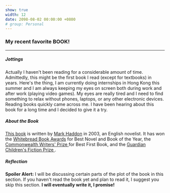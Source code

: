 ```yaml
---
show: true
width: 12
date: 2098-08-02 00:00:00 +0800
# group: Personal
---
```


<div class="p-4">
  <h3>My recent favorite BOOK!</h3>
  <hr />

  <!-- Jottings --------------------------------------------------------->
  <h5>Jottings</h5>
  <p>
    Actually I haven't been reading for a considerable amount of time. Admittedly,
    this might be the first book I read (except for textbooks) in years.
    Here's the thing, I am currently doing internships in Hong Kong this summer
    and I am always keeping my eyes on screen both during work and after work (playing
    video games). My eyes are really tired and I need to find something to relax
    without phones, laptops, or any other electronic devices. Reading books quickly
    came across me. I have been hearing about this book for a long time and I decided
    to give it a try.
  </p>

  <!-- About the Book ---------------------------------------------------->
  <h5>About the Book</h5>
  <p>
    <a href="https://en.wikipedia.org/wiki/The_Curious_Incident_of_the_Dog_in_the_Night-Time">This book</a>
    is written by
    <a href="https://en.wikipedia.org/wiki/Mark_Haddon">Mark Haddon</a> in 2003,
    an English novelist. It has won the
    <a href="https://en.wikipedia.org/wiki/Whitbread_Book_Awards">Whitebread Book Awards</a>
    for Best Novel and Book of the Year, the
    <a href="https://en.wikipedia.org/wiki/Commonwealth_Foundation_prizes#Commonwealth_Writers'_Prize">
      Commonwealth Writers' Prize
    </a>
    for Best First Book, and the
    <a href="https://en.wikipedia.org/wiki/Guardian_Children%27s_Fiction_Prize">
      Guardian Children's Fiction Prize
    </a>.
  </p>

  <!-- Reflection -------------------------------------------------------->
  <h5>Reflection</h5>
  <p>
    <strong>Spoiler Alert:</strong>
    I will be discussing certain parts of the plot of the book in this section.
    If you haven't read the book yet and plan to read it, I suggest you skip this
    section. <strong>I will eventually write it, I promise!</strong>
  </p>
</div>

